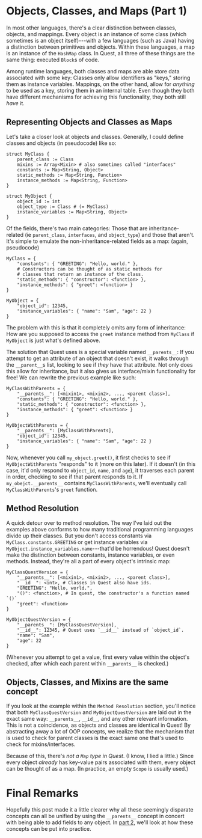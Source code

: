 # Objects, Classes, and Maps (Part 1)
In most other languages, there's a clear distinction between classes, objects, and mappings. Every object is an instance of some class (which sometimes is an object itself)---with a few languages (such as Java) having a distinction between primitives and objects. Within these languages, a map is an instance of the `HashMap` class. In Quest, all three of these things are the same thing: executed `Block`s of code.

Among runtime languages, both classes and maps are able store data associated with some key: Classes only allow identifiers as "keys," storing them as instance variables. Mappings, on the other hand, allow for _anything_ to be used as a key, storing them in an internal table. Even though they both have different mechanisms for achieving this functionality, they both still _have_ it. 

## Representing Objects and Classes as Maps
Let's take a closer look at objects and classes. Generally, I could define classes and objects (in pseudocode) like so:
```
struct MyClass {
	parent_class := Class
	mixins := Array<Mixin> # also sometimes called "interfaces"
	constants := Map<String, Object>
	static_methods := Map<String, Function>
	instance_methods := Map<String, Function>
}

struct MyObject {
	object_id := int
	object_type := Class # (= MyClass)
	instance_variables := Map<String, Object>
}
```
Of the fields, there's two main categories: Those that are inheritance-related (ie `parent_class`, `interfaces`, and `object_type`) and those that aren't. It's simple to emulate the non-inheritance-related fields as a map: (again, pseudocode)
```
MyClass = {
	"constants": { "GREETING": "Hello, world." },
	# Constructors can be thought of as static methods for
	# classes that return an instance of the class.
	"static_methods": { "constructor": <function> },
	"instance_methods": { "greet": <function> }
}

MyObject = {
	"object_id": 12345,
	"instance_variables": { "name": "Sam", "age": 22 }
}
```
The problem with this is that it completely omits any form of inheritance: How are you supposed to access the `greet` instance method from `MyClass` if `MyObject` is just what's defined above.

The solution that Quest uses is a special variable named `__parents__`: If you attempt to get an attribute of an object that doesn't exist, it walks through the `__parent__`s list, looking to see if _they_ have that attribute. Not only does this allow for inheritance, but it also gives us interface/mixin functionality for free! We can rewrite the previous example like such:
```
MyClassWithParents = {
	"__parents__": [<mixin1>, <mixin2>, ..., <parent class>],
	"constants": { "GREETING": "Hello, world." },
	"static_methods": { "constructor": <function> },
	"instance_methods": { "greet": <function> }
}

MyObjectWithParents = {
	"__parents__": [MyClassWithParents],
	"object_id": 12345,
	"instance_variables": { "name": "Sam", "age": 22 }
}
```
Now, whenever you call `my_object.greet()`, it first checks to see if `MyObjectWithParents` "responds" to it (more on this later). If it doesn't (in this case, it'd only respond to `object_id`, `name`, and `age`), it traverses each parent in order, checking to see if that parent responds to it. If `my_obejct.__parents__` contains `MyClassWithParents`, we'll eventually call `MyClassWithParents`'s `greet` function.

## Method Resolution
A quick detour over to method resolution. The way I've laid out the examples above conforms to how many traditional programming languages divide up their classes. But you don't access constants via `MyClass.constants.GREETING` or get instance variables via `MyObject.instance_variables.name`---that'd be horrendous! Quest doesn't make the distinction between constants, instance variables, or even methods. Instead, they're all a part of every object's intrinsic map:
```
MyClassQuestVersion = {
	"__parents__": [<mixin1>, <mixin2>, ..., <parent class>],
	"__id__": <int>, # Classes in Quest also have ids.
	"GREETING": "Hello, world.",
	"()": <function>, # In quest, the constructor's a function named `()`
	"greet": <function>
}

MyObjectQuestVersion = {
	"__parents__": [MyClassQuestVersion],
	"__id__": 12345, # Quest uses `__id__` instead of `object_id`.
	"name": "Sam",
	"age": 22
}
```
(Whenever you attempt to get a value, first every value within the object's checked, after which each parent within `__parents__` is checked.)

## Objects, Classes, and Mixins are the same concept
If you look at the example within the `Method Resolution` section, you'll notice that both `MyClassQuestVersion` and `MyObjectQuestVersion` are laid out in the exact same way: `__parents__`, `__id__`, and any other relevant information. This is not a coincidence, as objects and classes are identical in Quest! By abstracting away a lot of OOP concepts, we realize that the mechanism that is used to check for parent classes is the exact same one that's used to check for mixins/interfaces.

Because of this, there's _not a `Map` type in Quest_. (I know, I lied a little.) Since every object _already_ has key-value pairs associated with them, every object can be thought of as a map. (In practice, an empty `Scope` is usually used.)

# Final Remarks
Hopefully this post made it a little clearer why all these seemingly disparate concepts can all be unified by using the `__parents__` concept in concert with being able to add fields to any object. In [part 2](obejcts-and-maps-part2.md), we'll look at how these concepts can be put into practice.
